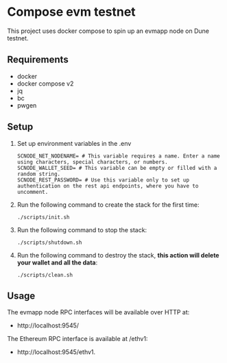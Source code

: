 # Compose evm testnet
This project uses docker compose to spin up an evmapp node on Dune testnet.

## Requirements
- docker
- docker compose v2
- jq
- bc
- pwgen

## Setup
1. Set up environment variables in the .env 
    ```shell
    SCNODE_NET_NODENAME= # This variable requires a name. Enter a name using characters, special characters, or numbers.
    SCNODE_WALLET_SEED= # This variable can be empty or filled with a random string.
    SCNODE_REST_PASSWORD= # Use this variable only to set up authentication on the rest api endpoints, where you have to uncomment.
    ```
4. Run the following command to create the stack for the first time:
    ```shell
    ./scripts/init.sh
    ```
5. Run the following command to stop the stack:
    ```shell
    ./scripts/shutdown.sh
    ```
6. Run the following command to destroy the stack, **this action will delete your wallet and all the data**:
    ```shell
    ./scripts/clean.sh
    ```
   
## Usage
The evmapp node RPC interfaces will be available over HTTP at:
- http://localhost:9545/

The Ethereum RPC interface is available at /ethv1:
- http://localhost:9545/ethv1.

